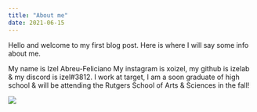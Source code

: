 ```yaml
---
title: "About me"
date: 2021-06-15
---
```


Hello and welcome to my first blog post. Here is where I will say some info about me. 

My name is Izel Abreu-Feliciano
My instagram is xoizel, my github is izelab & my discord is izel#3812.
I work at target, I am a soon graduate of high school & will be attending the Rutgers School of Arts & Sciences in the fall!

<img src="https://i.ibb.co/6r3H6Sn/84-BDEDF1-F662-4-EB3-835-B-46-B1-FFAF106-A.jpg">
